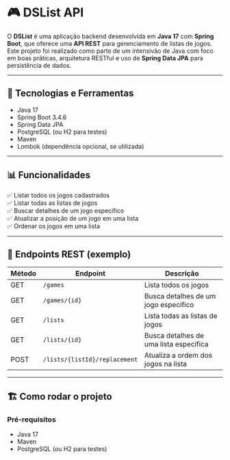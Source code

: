 # 🎮 DSList API

O **DSList** é uma aplicação backend desenvolvida em **Java 17** com **Spring Boot**, que oferece uma **API REST** para gerenciamento de listas de jogos. Este projeto foi realizado como parte de um intensivão de Java com foco em boas práticas, arquitetura RESTful e uso de **Spring Data JPA** para persistência de dados.

---

## 🚀 Tecnologias e Ferramentas

- Java 17
- Spring Boot 3.4.6
- Spring Data JPA
- PostgreSQL (ou H2 para testes)
- Maven
- Lombok (dependência opcional, se utilizada)

---
## 📊 Funcionalidades

✅ Listar todos os jogos cadastrados  
✅ Listar todas as listas de jogos  
✅ Buscar detalhes de um jogo específico  
✅ Atualizar a posição de um jogo em uma lista  
✅ Ordenar os jogos em uma lista

---

## 🔗 Endpoints REST (exemplo)

| Método | Endpoint                                | Descrição                                |
|--------|------------------------------------------|------------------------------------------|
| GET    | `/games`                                 | Lista todos os jogos                      |
| GET    | `/games/{id}`                             | Busca detalhes de um jogo específico      |
| GET    | `/lists`                                  | Lista todas as listas de jogos           |
| GET    | `/lists/{id}`                             | Busca detalhes de uma lista específica    |
| POST   | `/lists/{listId}/replacement`             | Atualiza a ordem dos jogos na lista       |

---

## 🏗️ Como rodar o projeto

### Pré-requisitos

- Java 17
- Maven
- PostgreSQL (ou H2 para testes)